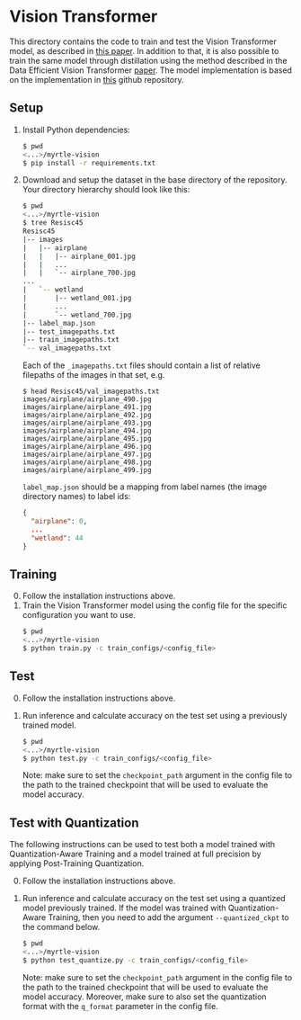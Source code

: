 # Vision Transformer

This directory contains the code to train and test the Vision Transformer model,
as described in [this paper](https://arxiv.org/pdf/2010.11929v1.pdf).
In addition to that, it is also possible to train the same model through
distillation using the method described in the Data Efficient Vision Transformer
[paper](https://arxiv.org/pdf/2012.12877v1.pdf).
The model implementation is based on the implementation in
[this](https://github.com/lucidrains/vit-pytorch) github repository.

## Setup
1. Install Python dependencies:
   ```bash
   $ pwd
   <...>/myrtle-vision
   $ pip install -r requirements.txt
   ```
2. Download and setup the dataset in the base directory of the repository.
   Your directory hierarchy should look like this:
   ```bash
   $ pwd
   <...>/myrtle-vision
   $ tree Resisc45
   Resisc45
   |-- images
   |   |-- airplane
   |   |   |-- airplane_001.jpg
   |   |   ...
   |   |   `-- airplane_700.jpg
   ...
   |   `-- wetland
   |       |-- wetland_001.jpg
   |       ...
   |       `-- wetland_700.jpg
   |-- label_map.json
   |-- test_imagepaths.txt
   |-- train_imagepaths.txt
   `-- val_imagepaths.txt
   ```

   Each of the `_imagepaths.txt` files should contain a list of relative
   filepaths of the images in that set, e.g.

   ```
   $ head Resisc45/val_imagepaths.txt
   images/airplane/airplane_490.jpg
   images/airplane/airplane_491.jpg
   images/airplane/airplane_492.jpg
   images/airplane/airplane_493.jpg
   images/airplane/airplane_494.jpg
   images/airplane/airplane_495.jpg
   images/airplane/airplane_496.jpg
   images/airplane/airplane_497.jpg
   images/airplane/airplane_498.jpg
   images/airplane/airplane_499.jpg
   ```

   `label_map.json` should be a mapping from label names (the image directory
   names) to label ids:
   ```json
   {
     "airplane": 0,
     ...
     "wetland": 44
   }
   ```

## Training
0. Follow the installation instructions above.
1. Train the Vision Transformer model using the config file for the specific
   configuration you want to use.
   ```bash
   $ pwd
   <...>/myrtle-vision
   $ python train.py -c train_configs/<config_file>
   ```

## Test
0. Follow the installation instructions above.
1. Run inference and calculate accuracy on the test set using a previously
   trained model.
   ```bash
   $ pwd
   <...>/myrtle-vision
   $ python test.py -c train_configs/<config_file>
   ```

   Note: make sure to set the `checkpoint_path` argument in the config file to
   the path to the trained checkpoint that will be used to evaluate the model
   accuracy.

## Test with Quantization
The following instructions can be used to test both a model trained with
Quantization-Aware Training and a model trained at full precision by applying
Post-Training Quantization.

0. Follow the installation instructions above.
1. Run inference and calculate accuracy on the test set using a quantized model
   previously trained. If the model was trained with Quantization-Aware
   Training, then you need to add the argument `--quantized_ckpt` to the
   command below.
   ```bash
   $ pwd
   <...>/myrtle-vision
   $ python test_quantize.py -c train_configs/<config_file>
   ```

   Note: make sure to set the `checkpoint_path` argument in the config file to
   the path to the trained checkpoint that will be used to evaluate the model
   accuracy. Moreover, make sure to also set the quantization format with the
   `q_format` parameter in the config file.

